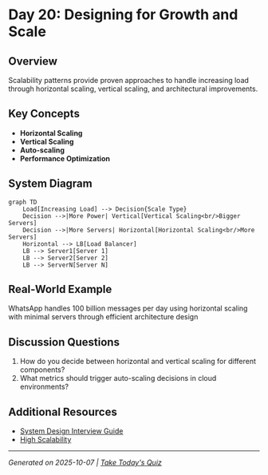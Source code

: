 # Day 20: Designing for Growth and Scale

## Overview
Scalability patterns provide proven approaches to handle increasing load through horizontal scaling, vertical scaling, and architectural improvements.

## Key Concepts
- **Horizontal Scaling**
- **Vertical Scaling**
- **Auto-scaling**
- **Performance Optimization**

## System Diagram
```mermaid
graph TD
    Load[Increasing Load] --> Decision{Scale Type}
    Decision -->|More Power| Vertical[Vertical Scaling<br/>Bigger Servers]
    Decision -->|More Servers| Horizontal[Horizontal Scaling<br/>More Servers]
    Horizontal --> LB[Load Balancer]
    LB --> Server1[Server 1]
    LB --> Server2[Server 2]
    LB --> ServerN[Server N]
```

## Real-World Example
WhatsApp handles 100 billion messages per day using horizontal scaling with minimal servers through efficient architecture design

## Discussion Questions
1. How do you decide between horizontal and vertical scaling for different components?
2. What metrics should trigger auto-scaling decisions in cloud environments?

## Additional Resources
- [System Design Interview Guide](https://github.com/donnemartin/system-design-primer)
- [High Scalability](http://highscalability.com/)

---
*Generated on 2025-10-07 | [Take Today's Quiz](../docs/quiz-2025-10-07.html)*
